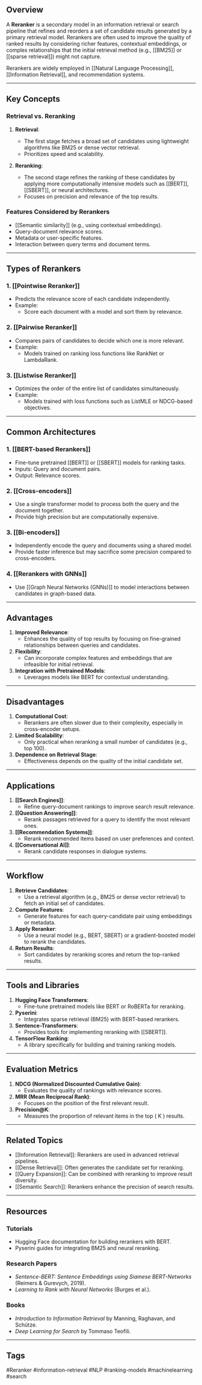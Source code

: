 ## Overview
A **Reranker** is a secondary model in an information retrieval or search pipeline that refines and reorders a set of candidate results generated by a primary retrieval model. Rerankers are often used to improve the quality of ranked results by considering richer features, contextual embeddings, or complex relationships that the initial retrieval method (e.g., [[BM25]] or [[sparse retrieval]]) might not capture.

Rerankers are widely employed in [[Natural Language Processing]], [[Information Retrieval]], and recommendation systems.

---

## Key Concepts

### Retrieval vs. Reranking
1. **Retrieval**:
   - The first stage fetches a broad set of candidates using lightweight algorithms like BM25 or dense vector retrieval.
   - Prioritizes speed and scalability.

2. **Reranking**:
   - The second stage refines the ranking of these candidates by applying more computationally intensive models such as [[BERT]], [[SBERT]], or neural architectures.
   - Focuses on precision and relevance of the top results.

### Features Considered by Rerankers
- [[Semantic similarity]] (e.g., using contextual embeddings).
- Query-document relevance scores.
- Metadata or user-specific features.
- Interaction between query terms and document terms.

---

## Types of Rerankers

### 1. [[Pointwise Reranker]]
- Predicts the relevance score of each candidate independently.
- Example:
  - Score each document with a model and sort them by relevance.

### 2. [[Pairwise Reranker]]
- Compares pairs of candidates to decide which one is more relevant.
- Example:
  - Models trained on ranking loss functions like RankNet or LambdaRank.

### 3. [[Listwise Reranker]]
- Optimizes the order of the entire list of candidates simultaneously.
- Example:
  - Models trained with loss functions such as ListMLE or NDCG-based objectives.

---

## Common Architectures

### 1. [[BERT-based Rerankers]]
- Fine-tune pretrained [[BERT]] or [[SBERT]] models for ranking tasks.
- Inputs: Query and document pairs.
- Output: Relevance scores.

### 2. [[Cross-encoders]]
- Use a single transformer model to process both the query and the document together.
- Provide high precision but are computationally expensive.

### 3. [[Bi-encoders]]
- Independently encode the query and documents using a shared model.
- Provide faster inference but may sacrifice some precision compared to cross-encoders.

### 4. [[Rerankers with GNNs]]
- Use [[Graph Neural Networks (GNNs)]] to model interactions between candidates in graph-based data.

---

## Advantages

1. **Improved Relevance**:
   - Enhances the quality of top results by focusing on fine-grained relationships between queries and candidates.
2. **Flexibility**:
   - Can incorporate complex features and embeddings that are infeasible for initial retrieval.
3. **Integration with Pretrained Models**:
   - Leverages models like BERT for contextual understanding.

---

## Disadvantages

1. **Computational Cost**:
   - Rerankers are often slower due to their complexity, especially in cross-encoder setups.
2. **Limited Scalability**:
   - Only practical when reranking a small number of candidates (e.g., top 100).
3. **Dependence on Retrieval Stage**:
   - Effectiveness depends on the quality of the initial candidate set.

---

## Applications

1. **[[Search Engines]]**:
   - Refine query-document rankings to improve search result relevance.
2. **[[Question Answering]]**:
   - Rerank passages retrieved for a query to identify the most relevant ones.
3. **[[Recommendation Systems]]**:
   - Rerank recommended items based on user preferences and context.
4. **[[Conversational AI]]**:
   - Rerank candidate responses in dialogue systems.

---

## Workflow

1. **Retrieve Candidates**:
   - Use a retrieval algorithm (e.g., BM25 or dense vector retrieval) to fetch an initial set of candidates.
2. **Compute Features**:
   - Generate features for each query-candidate pair using embeddings or metadata.
3. **Apply Reranker**:
   - Use a neural model (e.g., BERT, SBERT) or a gradient-boosted model to rerank the candidates.
4. **Return Results**:
   - Sort candidates by reranking scores and return the top-ranked results.

---

## Tools and Libraries

1. **Hugging Face Transformers**:
   - Fine-tune pretrained models like BERT or RoBERTa for reranking.
2. **Pyserini**:
   - Integrates sparse retrieval (BM25) with BERT-based rerankers.
3. **Sentence-Transformers**:
   - Provides tools for implementing reranking with [[SBERT]].
4. **TensorFlow Ranking**:
   - A library specifically for building and training ranking models.

---

## Evaluation Metrics

1. **NDCG (Normalized Discounted Cumulative Gain)**:
   - Evaluates the quality of rankings with relevance scores.
2. **MRR (Mean Reciprocal Rank)**:
   - Focuses on the position of the first relevant result.
3. **Precision@K**:
   - Measures the proportion of relevant items in the top \( K \) results.

---

## Related Topics

- [[Information Retrieval]]: Rerankers are used in advanced retrieval pipelines.
- [[Dense Retrieval]]: Often generates the candidate set for reranking.
- [[Query Expansion]]: Can be combined with reranking to improve result diversity.
- [[Semantic Search]]: Rerankers enhance the precision of search results.

---

## Resources

### Tutorials
- Hugging Face documentation for building rerankers with BERT.
- Pyserini guides for integrating BM25 and neural reranking.

### Research Papers
- *Sentence-BERT: Sentence Embeddings using Siamese BERT-Networks* (Reimers & Gurevych, 2019).
- *Learning to Rank with Neural Networks* (Burges et al.).

### Books
- *Introduction to Information Retrieval* by Manning, Raghavan, and Schütze.
- *Deep Learning for Search* by Tommaso Teofili.

---

## Tags
#Reranker #information-retrieval #NLP #ranking-models #machinelearning #search